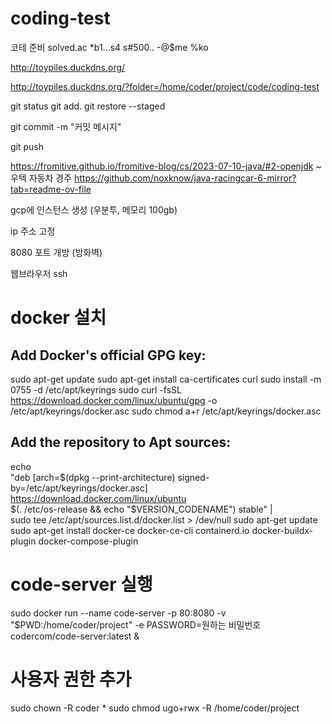 # coding-test
코테 준비
solved.ac
*b1...s4 s#500.. -@$me %ko

http://toypiles.duckdns.org/

http://toypiles.duckdns.org/?folder=/home/coder/project/code/coding-test

git status
git add.
git restore --staged

git commit -m "커밋 메시지" 

git push

https://fromitive.github.io/fromitive-blog/cs/2023-07-10-java/#2-openjdk
~
우텍 자동차 경주
https://github.com/noxknow/java-racingcar-6-mirror?tab=readme-ov-file

gcp에 인스턴스 생성 (우분투, 메모리 100gb)

ip 주소 고정

8080 포트 개방 (방화벽)

웹브라우저 ssh
# docker 설치

## Add Docker's official GPG key:
sudo apt-get update
sudo apt-get install ca-certificates curl
sudo install -m 0755 -d /etc/apt/keyrings
sudo curl -fsSL https://download.docker.com/linux/ubuntu/gpg -o /etc/apt/keyrings/docker.asc
sudo chmod a+r /etc/apt/keyrings/docker.asc

## Add the repository to Apt sources:
echo \
  "deb [arch=$(dpkg --print-architecture) signed-by=/etc/apt/keyrings/docker.asc] https://download.docker.com/linux/ubuntu \
  $(. /etc/os-release && echo "$VERSION_CODENAME") stable" | \
  sudo tee /etc/apt/sources.list.d/docker.list > /dev/null
sudo apt-get update
sudo apt-get install docker-ce docker-ce-cli containerd.io docker-buildx-plugin docker-compose-plugin

# code-server 실행
sudo docker run --name code-server -p 80:8080 -v "$PWD:/home/coder/project" -e PASSWORD=원하는 비밀번호 codercom/code-server:latest &

# 사용자 권한 추가
sudo chown -R coder *
sudo chmod ugo+rwx -R /home/coder/project
